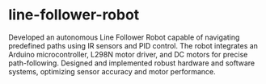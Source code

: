 # line-follower-robot
Developed an autonomous Line Follower Robot capable of navigating predefined paths using IR sensors and PID control. The robot integrates an Arduino microcontroller, L298N motor driver, and DC motors for precise path-following. Designed and implemented robust hardware and software systems, optimizing sensor accuracy and motor performance. 
